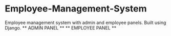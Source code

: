 # Employee-Management-System
Employee management system with admin and employee panels. Built using Django.
** ADMIN PANEL **
** EMPLOYEE PANEL **

